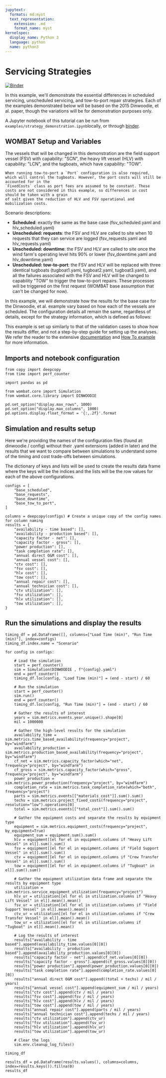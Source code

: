 ```yaml
---
jupytext:
  formats: md:myst
  text_representation:
    extension: .md
    format_name: myst
kernelspec:
  display_name: Python 3
  language: python
  name: python3
---
```


# Servicing Strategies

[![Binder](https://mybinder.org/badge_logo.svg)](https://mybinder.org/v2/gh/WISDEM/WOMBAT/main?filepath=examples)

In this example, we'll demonstrate the essential differences in scheduled servicing, unscheduled servicing, and tow-to-port repair strategies. Each of the examples demonstrated below will be based on the 2015 Dinwoodie, et al. paper, though the variations will be for demonstration purposes only.

A Jupyter notebook of this tutorial can be run from
`examples/strategy_demonstration.ipynb`locally, or through
[binder](https://mybinder.org/v2/gh/WISDEM/WOMBAT/main?filepath=examples).

## WOMBAT Setup and Variables

The vessels that will be changed in this demonstration are the field support vessel (FSV) with capability: "SCN", the heavy lift vessel (HLV) with capability: "LCN", and the tugboats, which have capability: "TOW".

```{note}
When running tow-to-port a `Port` configuration is also required, which will control the tugboats. However, the port costs will still be accounted for in the
`FixedCosts` class as port fees are assumed to be constant. These costs are not considered in this example, so differences in cost should be taken with a grain
of salt given the reduction of HLV and FSV operational and mobilization costs.
```

Scenario descriptions:
- **Scheduled**: exactly the same as the base case (fsv_scheduled.yaml and hlv_scheduled.yaml)
- **Unscheduled: requests**: the FSV and HLV are called to site when 10 requests that
  they can service are logged (fsv_requests.yaml and hlv_requests.yaml)
- **Unscheduled: downtime**: the FSV and HLV are called to site once the wind farm's
  operating level hits 90% or lower (fsv_downtime.yaml and hlv_downtime.yaml)
 - **Unscheduled: tow-to-port**: the FSV and HLV will be replaced with three identical
  tugboats (tugboat1.yaml, tugboat2.yaml, tugboat3.yaml), and all the failures associated
  with the FSV and HLV will be changed to capability "TOW" to trigger the tow-to-port
  repairs. These processes will be triggered on the first request (WOMBAT base
  assumption that can't be changed for now).

In this example, we will demonstrate how the results for the base case for the Dinwoodie, et al. example vary based on how each of the vessels are scheduled. The configuration details all remain the same, regardless of details, except for the strategy information, which is defined as follows:

This example is set up similarly to that of the validation cases to show how the results differ, and not a step-by-step guide for setting up the analyses. We refer the reader to the extensive [documentation](../API/index.md) and [How To example](how_to.md) for more information.

## Imports and notebook configuration

```{code-cell} ipython3
from copy import deepcopy
from time import perf_counter

import pandas as pd

from wombat.core import Simulation
from wombat.core.library import DINWOODIE

pd.set_option("display.max_rows", 1000)
pd.set_option("display.max_columns", 1000)
pd.options.display.float_format = '{:,.2f}'.format
```

## Simulation and results setup

Here we're providing the names of the configuration files (found at: dinwoodie / config)
without their .yaml extensions (added in later) and the results that we want to compare
between simulations to understand some of the timing and cost trade-offs between
simulations.

The dictionary of keys and lists will be used to create the results data frame where the
keys will be the indices and the lists will be the row values for each of the above
configurations.

```{code-cell} ipython3
configs = [
    "base_scheduled",
    "base_requests",
    "base_downtime",
    "base_tow_to_port",
]

columns = deepcopy(configs) # Create a unique copy of the config names for column naming
results = {
    "availability - time based": [],
    "availability - production based": [],
    "capacity factor - net": [],
    "capacity factor - gross": [],
    "power production": [],
    "task completion rate": [],
    "annual direct O&M cost": [],
    "annual vessel cost": [],
    "ctv cost": [],
    "fsv cost": [],
    "hlv cost": [],
    "tow cost": [],
    "annual repair cost": [],
    "annual technician cost": [],
    "ctv utilization": [],
    "fsv utilization": [],
    "hlv utilization": [],
    "tow utilization": [],
}
```

## Run the simulations and display the results

```{code-cell} ipython3
timing_df = pd.DataFrame([], columns=["Load Time (min)", "Run Time (min)"], index=configs)
timing_df.index.name = "Scenario"

for config in configs:

    # Load the simulation
    start = perf_counter()
    sim = Simulation(DINWOODIE , f"{config}.yaml")
    end = perf_counter()
    timing_df.loc[config, "Load Time (min)"] = (end - start) / 60

    # Run the simulation
    start = perf_counter()
    sim.run()
    end = perf_counter()
    timing_df.loc[config, "Run Time (min)"] = (end - start) / 60

    # Gather the results of interest
    years = sim.metrics.events.year.unique().shape[0]
    mil = 1000000

    # Gather the high-level results for the simulation
    availability_time = sim.metrics.time_based_availability(frequency="project", by="windfarm")
    availability_production = sim.metrics.production_based_availability(frequency="project", by="windfarm")
    cf_net = sim.metrics.capacity_factor(which="net", frequency="project", by="windfarm")
    cf_gross = sim.metrics.capacity_factor(which="gross", frequency="project", by="windfarm")
    power_production = sim.metrics.power_production(frequency="project", by="windfarm")
    completion_rate = sim.metrics.task_completion_rate(which="both", frequency="project")
    parts = sim.metrics.events[["materials_cost"]].sum().sum()
    techs = sim.metrics.project_fixed_costs(frequency="project", resolution="low").operations[0]
    total = sim.metrics.events[["total_cost"]].sum().sum()

    # Gather the equipment costs and separate the results by equipment type
    equipment = sim.metrics.equipment_costs(frequency="project", by_equipment=True)
    equipment_sum = equipment.sum().sum()
    hlv = equipment[[el for el in equipment.columns if "Heavy Lift Vessel" in el]].sum().sum()
    fsv = equipment[[el for el in equipment.columns if "Field Support Vessel" in el]].sum().sum()
    ctv = equipment[[el for el in equipment.columns if "Crew Transfer Vessel" in el]].sum().sum()
    tow = equipment[[el for el in equipment.columns if "Tugboat" in el]].sum().sum()

    # Gather the equipment utilization data frame and separate the results by equipment type
    utilization = sim.metrics.service_equipment_utilization(frequency="project")
    hlv_ur = utilization[[el for el in utilization.columns if "Heavy Lift Vessel" in el]].mean().mean()
    fsv_ur = utilization[[el for el in utilization.columns if "Field Support Vessel" in el]].mean().mean()
    ctv_ur = utilization[[el for el in utilization.columns if "Crew Transfer Vessel" in el]].mean().mean()
    tow_ur = utilization[[el for el in utilization.columns if "Tugboat" in el]].mean().mean()

    # Log the results of interest
    results["availability - time based"].append(availability_time.values[0][0])
    results["availability - production based"].append(availability_production.values[0][0])
    results["capacity factor - net"].append(cf_net.values[0][0])
    results["capacity factor - gross"].append(cf_gross.values[0][0])
    results["power production"].append(power_production.values[0][0])
    results["task completion rate"].append(completion_rate.values[0][0])
    results["annual direct O&M cost"].append((total + techs) / mil / years)
    results["annual vessel cost"].append(equipment_sum / mil / years)
    results["ctv cost"].append(ctv / mil / years)
    results["fsv cost"].append(fsv / mil / years)
    results["hlv cost"].append(hlv / mil / years)
    results["tow cost"].append(tow / mil / years)
    results["annual repair cost"].append(parts / mil / years)
    results["annual technician cost"].append(techs / mil / years)
    results["ctv utilization"].append(ctv_ur)
    results["fsv utilization"].append(fsv_ur)
    results["hlv utilization"].append(hlv_ur)
    results["tow utilization"].append(tow_ur)

    # Clear the logs
    sim.env.cleanup_log_files()

timing_df
```

```{code-cell} ipython3
results_df = pd.DataFrame(results.values(), columns=columns, index=results.keys()).fillna(0)
results_df
```
